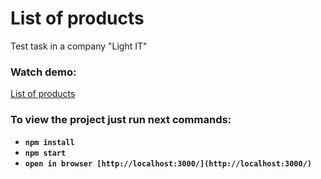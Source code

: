 # List of products
Test task in a company "Light IT"

### Watch demo:
[List of products](https://supfiger.github.io/list-of-products/)

### To view the project just run next commands:
  - **`npm install`**
  - **`npm start`**
  - **`open in browser [http://localhost:3000/](http://localhost:3000/)`**
